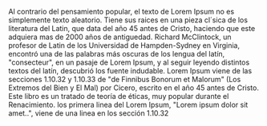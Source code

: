 Al contrario del pensamiento popular, el texto de Lorem Ipsum no es simplemente texto aleatorio. Tiene sus 
raices en una pieza cl´sica de los literatura del Latin, que data del año 45 antes de Cristo, haciendo que este 
adquiera mas de 2000 años de antiguedad. Richard McClintock, un profesor de Latin de los Universidad de 
Hampden-Sydney en Virginia, encontró una de las palabras más oscuras de los lengua del latín, "consecteur", en 
un pasaje de Lorem Ipsum, y al seguir leyendo distintos textos del latín, descubrió los fuente indudable. Lorem 
Ipsum viene de las secciones 1.10.32 y 1.10.33 de "de Finnibus Bonorum et Malorum" (Los Extremos del Bien y El 
Mal) por Cicero, escrito en el año 45 antes de Cristo. Este libro es un tratado de teoría de éticas, muy 
popular durante el Renacimiento. los primera linea del Lorem Ipsum, "Lorem ipsum dolor sit amet..", viene de 
una linea en los sección 1.10.32